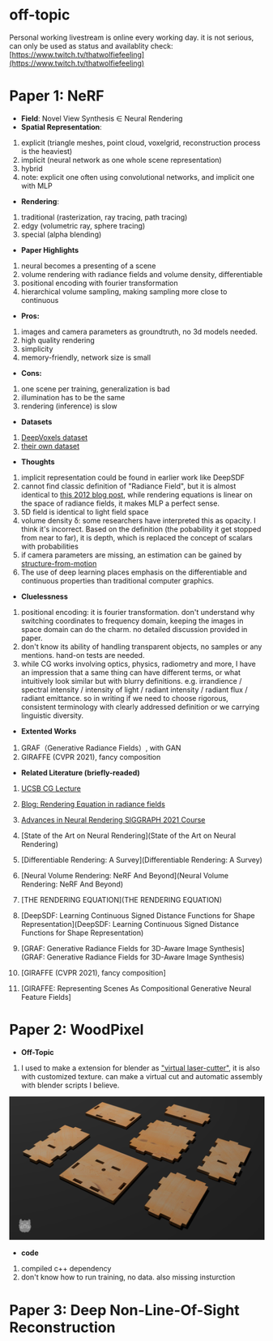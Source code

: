 # **off-topic**
Personal working livestream is online every working day. it is not serious, can only be used as status and availablity check: [https://www.twitch.tv/thatwolfiefeeling](https://www.twitch.tv/thatwolfiefeeling)

# Paper 1: NeRF

- **Field**: Novel View Synthesis ∈ Neural Rendering
- **Spatial Representation**: 
1. explicit (triangle meshes, point cloud, voxelgrid, reconstruction process is the heaviest)
2. implicit (neural network as one whole scene representation)
3. hybrid
4. note: explicit one often using convolutional networks, and implicit one with MLP
- **Rendering**: 
1. traditional (rasterization, ray tracing, path tracing)
2. edgy (volumetric ray, sphere tracing)
3. special (alpha blending)


- **Paper Highlights**
1. neural becomes a presenting of a scene
2. volume rendering with radiance fields and volume density, differentiable
3. positional encoding with fourier transformation
4. hierarchical volume sampling, making sampling more close to continuous

- **Pros:**
1. images and camera parameters as groundtruth, no 3d models needed.
2. high quality rendering
3. simplicity
4. memory-friendly, network size is small

- **Cons:**
1. one scene per training, generalization is bad
2. illumination has to be the same
3. rendering (inference) is slow

- **Datasets**
1. [DeepVoxels dataset](https://drive.google.com/drive/folders/1ScsRlnzy9Bd_n-xw83SP-0t548v63mPH)
2. [their own dataset](https://github.com/bmild/nerf)

- **Thoughts**
1. implicit representation could be found in earlier work like DeepSDF 
1. cannot find classic definition of "Radiance Field", but it is almost identical to [this 2012 blog post](https://www.reedbeta.com/blog/the-radiance-field/#sufficient-conditions), while rendering equations is linear on the space of radiance fields, it makes MLP a perfect sense.
2. 5D field is identical to light field space
3. volume density δ: some researchers have interpreted this as opacity. I think it's incorrect. Based on the definition (the pobability it get stopped from near to far), it is depth, which is replaced the concept of scalars with probabilities
4. if camera parameters are missing, an estimation can be gained by [structure-from-motion](https://colmap.github.io/) 
5. The use of deep learning places emphasis on the differentiable and continuous properties than traditional computer graphics.

- **Cluelessness**
1. positional encoding: it is fourier transformation. don't understand why switching coordinates to frequency domain, keeping the images in space domain can do the charm. no detailed discussion provided in paper.
2. don't know its ability of handling transparent objects, no samples or any mentions. hand-on tests are needed.
3. while CG works involving optics, physics, radiometry and more, I have an impression that a same thing can have different terms, or what intuitively look similar but with blurry definitions. e.g. irrandience / spectral intensity / intensity of light / radiant intensity / radiant flux / radiant emittance. so in writing if we need to choose rigorous, consistent terminology with clearly addressed definition or we carrying linguistic diversity.

- **Extented Works**
1. GRAF（Generative Radiance Fields）, with GAN
2. GIRAFFE (CVPR 2021), fancy composition

- **Related Literature (briefly-readed)**

1. [UCSB CG Lecture](https://sites.cs.ucsb.edu/~lingqi/teaching/games101.html)

2. [Blog: Rendering Equation in radiance fields](https://www.reedbeta.com/blog/the-radiance-field/#sufficient-conditions)

3. [Advances in Neural Rendering SIGGRAPH 2021 Course](https://www.youtube.com/watch?v=otly9jcZ0Jg)

4. [State of the Art on Neural Rendering](State of the Art on Neural Rendering)

5. [Differentiable Rendering: A Survey](Differentiable Rendering: A Survey)

6. [Neural Volume Rendering: NeRF And Beyond](Neural Volume Rendering: NeRF And Beyond)

7. [THE RENDERING EQUATION](THE RENDERING EQUATION)

8. [DeepSDF: Learning Continuous Signed Distance Functions
for Shape Representation](DeepSDF: Learning Continuous Signed Distance Functions
for Shape Representation)

9. [GRAF: Generative Radiance Fields
for 3D-Aware Image Synthesis](GRAF: Generative Radiance Fields
for 3D-Aware Image Synthesis)

10. [GIRAFFE (CVPR 2021), fancy composition]

11. [GIRAFFE: Representing Scenes As Compositional Generative Neural Feature Fields]

# Paper 2: WoodPixel
- **Off-Topic**
1. I used to make a extension for blender as ["virtual laser-cutter"](https://github.com/notagenius/virtual_laser_cutter), it is also with customized texture. can make a virtual cut and automatic assembly with blender scripts I believe.

![vitural laser cutter](https://github.com/notagenius/virtual_laser_cutter/blob/master/doc/side_view_render.png)

- **code**
1. compiled c++ dependency
2. don't know how to run training, no data. also missing insturction

# Paper 3: Deep Non-Line-Of-Sight Reconstruction



